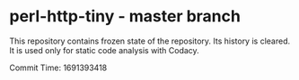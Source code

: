 # perl-http-tiny - master branch

This repository contains frozen state of the repository.
Its history is cleared. It is used only for static code
analysis with Codacy.

Commit Time: 1691393418